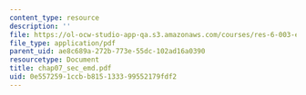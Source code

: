 ```yaml
---
content_type: resource
description: ''
file: https://ol-ocw-studio-app-qa.s3.amazonaws.com/courses/res-6-003-electromechanical-dynamics-spring-2009/0e5572591ccbb815133399552179fdf2_chap07_sec_emd.pdf
file_type: application/pdf
parent_uid: ae8c689a-272b-773e-55dc-102ad16a0390
resourcetype: Document
title: chap07_sec_emd.pdf
uid: 0e557259-1ccb-b815-1333-99552179fdf2
---
```

